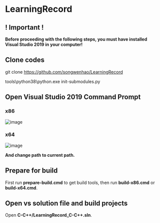 # LearningRecord

## ! Important !
**Before proceeding with the following steps, you must have installed Visual Studio 2019 in your computer!**

## Clone codes
git clone https://github.com/songwenhao/LearningRecord

tools\python38\python.exe init-submodules.py

## Open Visual Studio 2019 Command Prompt
### x86
![image](https://user-images.githubusercontent.com/11570113/159846227-d79197c9-4556-45c6-9cc6-ce94908a6174.png)

### x64
![image](https://user-images.githubusercontent.com/11570113/159846126-c89339fa-9cf9-484b-aa90-30c6c885f641.png)

**And change path to current path.**

## Prepare for build
First run **prepare-build.cmd** to get build tools, then run **build-x86.cmd** or **build-x64.cmd**.

## Open vs solution file and build projects
Open **C-C++/LearningRecord_C-C++.sln**.
